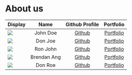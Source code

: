 # About us

| Display                                             |    Name     |           Github Profile           |             Portfolio             |
| --------------------------------------------------- | :---------: | :--------------------------------: | :-------------------------------: |
| ![](https://via.placeholder.com/100.png?text=Photo) |  John Doe   |   [Github](https://github.com/)    | [Portfolio](docs/team/johndoe.md) |
| ![](https://via.placeholder.com/100.png?text=Photo) |   Don Joe   |   [Github](https://github.com/)    | [Portfolio](docs/team/johndoe.md) |
| ![](https://via.placeholder.com/100.png?text=Photo) |  Ron John   |   [Github](https://github.com/)    | [Portfolio](docs/team/johndoe.md) |
| ![](https://via.placeholder.com/100.png?text=Photo) | Brendan Ang | [Github](https://github.com/bbawj) | [Portfolio](docs/team/brendan.md) |
| ![](https://via.placeholder.com/100.png?text=Photo) |   Don Roe   |   [Github](https://github.com/)    | [Portfolio](docs/team/johndoe.md) |
